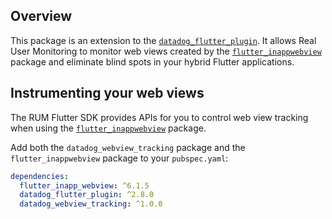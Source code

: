 ## Overview

This package is an extension to the [`datadog_flutter_plugin`][1]. It allows
Real User Monitoring to monitor web views created by the [`flutter_inappwebview`][2] package and eliminate blind spots in your hybrid Flutter applications.

## Instrumenting your web views

The RUM Flutter SDK provides APIs for you to control web view tracking when using the [`flutter_inappwebview`][2] package.

Add both the `datadog_webview_tracking` package and the `flutter_inappwebview` package to your `pubspec.yaml`:

```yaml
dependencies:
  flutter_inapp_webview: ^6.1.5
  datadog_flutter_plugin: ^2.8.0
  datadog_webview_tracking: ^1.0.0
```

[1]: https://pub.dev/packages/datadog_flutter_plugin
[2]: https://pub.dev/packages/flutter_inappwebview
